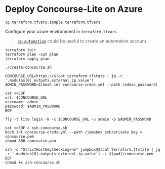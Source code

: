 # Deploy Concourse-Lite on Azure

```
cp terraform.tfvars.sample terraform.tfvars
```

Configure your azure environment in `terraform.tfvars`.

> [`az-automation`](https://github.com/pivotal-cf/terraforming-azure#creating-an-automation-account) could be useful to create an automation account.

```
terraform init
terraform plan -out plan
terraform apply plan
```

```
./create-concourse.sh
```

```
CONCOURSE_URL=https://$(cat terraform.tfstate | jq -r '.modules[0].outputs.external_ip.value')
ADMIN_PASSWORD=$(bosh int concourse-creds.yml --path /admin_password)

cat <<EOF
url: $CONCOURSE_URL
username: admin
password: $ADMIN_PASSWORD
EOF
```

```
fly -t lite login -k -c $CONCOURSE_URL -u admin -p $ADMIN_PASSWORD
```

```
cat <<EOF > ssh-concourse.sh
bosh int concourse-creds.yml --path /jumpbox_ssh/private_key > concourse.pem
chmod 600 concourse.pem

ssh -o "StrictHostKeyChecking=no" jumpbox@$(cat terraform.tfstate | jq -r '.modules[0].outputs.external_ip.value') -i $(pwd)/concourse.pem
EOF
chmod +x ssh-concourse.sh
```
